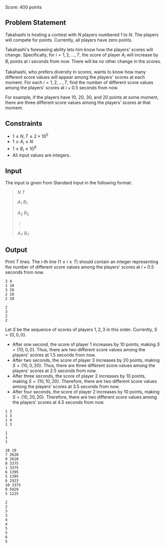 Score: $400$ points

## Problem Statement

Takahashi is hosting a contest with $N$ players numbered $1$ to $N$. 
The players will compete for points. Currently, all players have zero points.

Takahashi's foreseeing ability lets him know how the players' scores will change. Specifically, for $i=1,2,\dots,T$, the score of player $A_i$ will increase by $B_i$ points at $i$ seconds from now. There will be no other change in the scores.

Takahashi, who prefers diversity in scores, wants to know how many different score values will appear among the players' scores at each moment. For each $i=1,2,\dots,T$, find the number of different score values among the players' scores at $i+0.5$ seconds from now.

For example, if the players have $10$, $20$, $30$, and $20$ points at some moment, there are three different score values among the players' scores at that moment.

## Constraints

- $1\leq N, T\leq 2\times 10^5$
- $1\leq A_i \leq N$
- $1\leq B_i \leq 10^9$
- All input values are integers.

## Input

The input is given from Standard Input in the following format:

> $N$ $T$
> 
> $A_1$ $B_1$
> 
> $A_2$ $B_2$
> 
> $\vdots$
> 
> $A_T$ $B_T$

## Output

Print $T$ lines.
The $i$-th line $(1\leq i \leq T)$ should contain an integer representing the number of different score values among the players' scores at $i+0.5$ seconds from now.

```input1
3 4
1 10
3 20
2 10
2 10
```

```output1
2
3
2
2
```

Let $S$ be the sequence of scores of players $1, 2, 3$ in this order.
Currently, $S=\lbrace 0,0,0\rbrace$.

- After one second, the score of player $1$ increases by $10$ points, making $S=\lbrace 10,0,0\rbrace$. Thus, there are two different score values among the players' scores at $1.5$ seconds from now.
- After two seconds, the score of player $3$ increases by $20$ points, making $S=\lbrace 10,0,20\rbrace$. Thus, there are three different score values among the players' scores at $2.5$ seconds from now.
- After three seconds, the score of player $2$ increases by $10$ points, making $S=\lbrace 10,10,20\rbrace$. Therefore, there are two different score values among the players' scores at $3.5$ seconds from now.
- After four seconds, the score of player $2$ increases by $10$ points, making $S=\lbrace 10,20,20\rbrace$. Therefore, there are two different score values among the players' scores at $4.5$ seconds from now.

```input2
1 3
1 3
1 4
1 3
```

```output2
1
1
1
```

```input3
10 10
7 2620
9 2620
8 3375
1 3375
6 1395
5 1395
6 2923
10 3375
9 5929
5 1225
```

```output3
2
2
3
3
4
4
5
5
6
5
```
